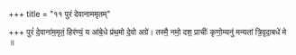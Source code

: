 +++
title = "११ पुरं देवानाममृतम्"

+++
पुरं॑ दे॒वाना॑म॒मृतं॒ हिर॑ण्यं॒ य आ॑बे॒धे प्र॑थ॒मो दे॒वो अग्रे॑। तस्मै॒ नमो॒ दश॒ प्राचीः॑ कृणो॒म्यनु॑ मन्यतां त्रि॒वृदा॒बधे॑ मे ॥